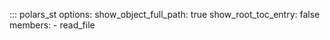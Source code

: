 ::: polars_st
    options:
        show_object_full_path: true
        show_root_toc_entry: false
        members:
            - read_file

